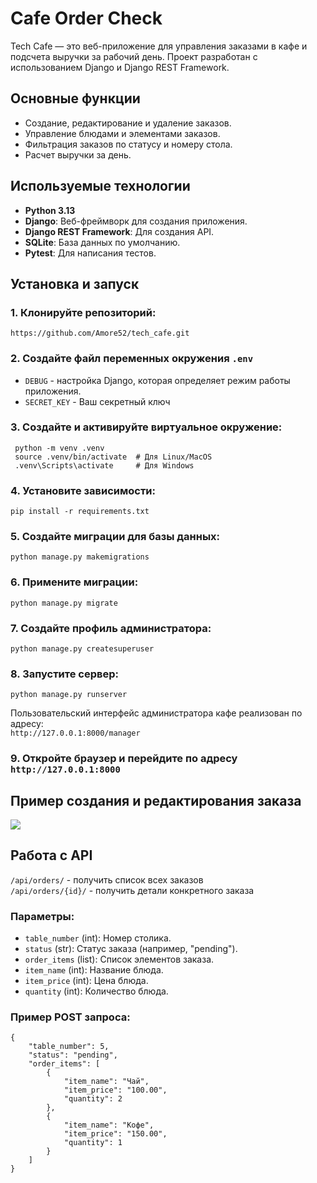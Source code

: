 # Cafe Order Check

Tech Cafe — это веб-приложение для управления заказами в кафе и подсчета выручки за рабочий день. Проект разработан с использованием Django и Django REST Framework.

## Основные функции

- Создание, редактирование и удаление заказов.
- Управление блюдами и элементами заказов.
- Фильтрация заказов по статусу и номеру стола.
- Расчет выручки за день.

## Используемые технологии
- **Python 3.13**
- **Django**: Веб-фреймворк для создания приложения.
- **Django REST Framework**: Для создания API.
- **SQLite**: База данных по умолчанию.
- **Pytest**: Для написания тестов.



## Установка и запуск

### 1. Клонируйте репозиторий:
   ```
   https://github.com/Amore52/tech_cafe.git
   ```
### 2. Создайте файл переменных окружения ```.env```
   * ```DEBUG``` - настройка Django, которая определяет режим работы приложения.  
   * ```SECRET_KEY``` - Ваш секретный ключ
   

### 3. Создайте и активируйте виртуальное окружение:
   ```
    python -m venv .venv
    source .venv/bin/activate  # Для Linux/MacOS
    .venv\Scripts\activate     # Для Windows
   ```

### 4. Установите зависимости:
   ```
   pip install -r requirements.txt
   ```
### 5. Создайте миграции для базы данных:
   ```
   python manage.py makemigrations
   ```
### 6. Примените миграции:
   ```
   python manage.py migrate
   ```

### 7. Создайте профиль администратора:
   ```
   python manage.py createsuperuser
   ```
### 8. Запустите сервер:
   ```
   python manage.py runserver
   ```
Пользовательский интерфейс администратора кафе реализован по адресу:  
```http://127.0.0.1:8000/manager```
### 9. Откройте браузер и перейдите по адресу ```http://127.0.0.1:8000```

## Пример создания и редактирования заказа
![](assets/preview.gif)

## Работа с API

```/api/orders/``` - получить список всех заказов  
```/api/orders/{id}/``` - получить детали конкретного заказа

### Параметры:
  - `table_number` (int): Номер столика.
  - `status` (str): Статус заказа (например, "pending").
  - `order_items` (list): Список элементов заказа.
  - `item_name` (int): Название блюда.
  - `item_price` (int): Цена блюда.
  - `quantity` (int): Количество блюда.

### Пример POST запроса:
```
{
    "table_number": 5,
    "status": "pending",
    "order_items": [
        {
            "item_name": "Чай",
            "item_price": "100.00",
            "quantity": 2
        },
        {
            "item_name": "Кофе",
            "item_price": "150.00",
            "quantity": 1
        }
    ]
}
```